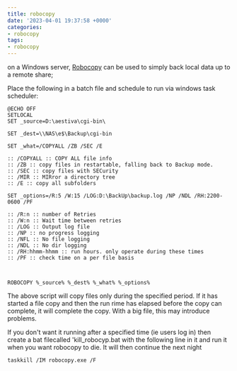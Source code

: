 ```yaml
---
title: robocopy
date: '2023-04-01 19:37:58 +0000'
categories:
- robocopy
tags:
- robocopy
---
```



on a Windows server,
[Robocopy](https://technet.microsoft.com/en-GB/library/cc733145.aspx)
can be used to simply back local data up to a remote share;

Place the following in a batch file and schedule to run via windows task
scheduler:

    @ECHO OFF
    SETLOCAL
    SET _source=D:\aestiva\cgi-bin\

    SET _dest=\\NAS\e$\Backup\cgi-bin

    SET _what=/COPYALL /ZB /SEC /E

    :: /COPYALL :: COPY ALL file info
    :: /ZB :: copy files in restartable, falling back to Backup mode.
    :: /SEC :: copy files with SECurity
    :: /MIR :: MIRror a directory tree
    :: /E :: copy all subfolders

    SET _options=/R:5 /W:15 /LOG:D:\BackUp\backup.log /NP /NDL /RH:2200-0600 /PF

    :: /R:n :: number of Retries
    :: /W:n :: Wait time between retries
    :: /LOG :: Output log file
    :: /NP :: no progress logging
    :: /NFL :: No file logging
    :: /NDL :: No dir logging
    :: /RH:hhmm-hhmm :: run hours. only operate during these times
    :: /PF :: check time on a per file basis



    ROBOCOPY %_source% %_dest% %_what% %_options%

The above script will copy files only during the specified period. If it
has started a file copy and then the run rime has elapsed before the
copy can complete, it will complete the copy. With a big file, this may
introduce problems.

If you don't want it running after a specified time (ie users log in)
then create a bat filecalled 'kill_robocyp.bat with the following line
in it and run it when you want robocopy to die. It will then continue
the next night

    taskkill /IM robocopy.exe /F